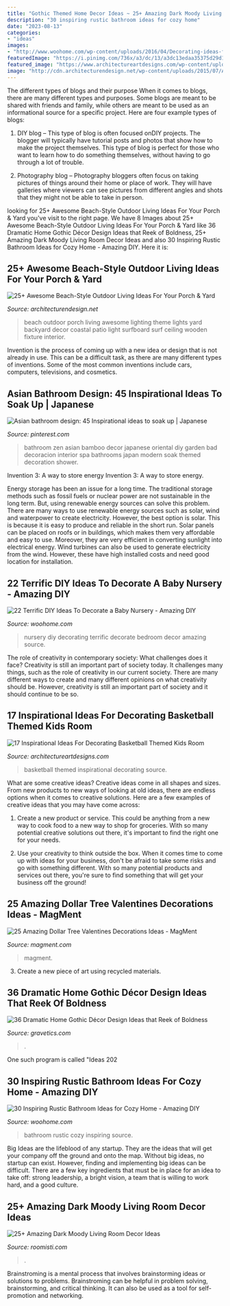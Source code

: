 ```yaml
---
title: "Gothic Themed Home Decor Ideas ~ 25+ Amazing Dark Moody Living Room Decor Ideas"
description: "30 inspiring rustic bathroom ideas for cozy home"
date: "2023-08-13"
categories:
- "ideas"
images:
- "http://www.woohome.com/wp-content/uploads/2016/04/Decorating-ideas-for-Nursery-5.jpg"
featuredImage: "https://i.pinimg.com/736x/a3/dc/13/a3dc13edaa35375d29d1e93d824766ec--asian-bathroom-zen-bathroom.jpg"
featured_image: "https://www.architectureartdesigns.com/wp-content/uploads/2016/11/1-32.jpg"
image: "http://cdn.architecturendesign.net/wp-content/uploads/2015/07/AD-Beach-Style-Outdoor-Living-Ideas-05.jpg"
---
```



The different types of blogs and their purpose
When it comes to blogs, there are many different types and purposes. Some blogs are meant to be shared with friends and family, while others are meant to be used as an informational source for a specific project. Here are four example types of blogs: 
1. DIY blog – This type of blog is often focused onDIY projects. The blogger will typically have tutorial posts and photos that show how to make the project themselves. This type of blog is perfect for those who want to learn how to do something themselves, without having to go through a lot of trouble. 

2. Photography blog – Photography bloggers often focus on taking pictures of things around their home or place of work. They will have galleries where viewers can see pictures from different angles and shots that they might not be able to take in person.

	

		
looking for 25+ Awesome Beach-Style Outdoor Living Ideas For Your Porch &amp; Yard you've visit to the right page. We have 8 Images about 25+ Awesome Beach-Style Outdoor Living Ideas For Your Porch &amp; Yard like 36 Dramatic Home Gothic Décor Design Ideas that Reek of Boldness, 25+ Amazing Dark Moody Living Room Decor Ideas and also 30 Inspiring Rustic Bathroom Ideas for Cozy Home - Amazing DIY. Here it is:
		
    
## 25+ Awesome Beach-Style Outdoor Living Ideas For Your Porch &amp; Yard

<img loading=lazy src="http://cdn.architecturendesign.net/wp-content/uploads/2015/07/AD-Beach-Style-Outdoor-Living-Ideas-05.jpg" onerror="this.onerror=null;this.src='https://tse3.mm.bing.net/th?id=OIP._nZECffRBr-qtQA3DIzbrQHaJ4&amp;pid=15.1';" alt="25+ Awesome Beach-Style Outdoor Living Ideas For Your Porch &amp; Yard">

_Source: architecturendesign.net_

>beach outdoor porch living awesome lighting theme lights yard backyard decor coastal patio light surfboard surf ceiling wooden fixture interior. 

	

Invention is the process of coming up with a new idea or design that is not already in use. This can be a difficult task, as there are many different types of inventions. Some of the most common inventions include cars, computers, televisions, and cosmetics.

    
## Asian Bathroom Design: 45 Inspirational Ideas To Soak Up | Japanese

<img loading=lazy src="https://i.pinimg.com/736x/a3/dc/13/a3dc13edaa35375d29d1e93d824766ec--asian-bathroom-zen-bathroom.jpg" onerror="this.onerror=null;this.src='https://tse1.mm.bing.net/th?id=OIP.QpeEHRfEHvqcfXQUp2sDPAHaLG&amp;pid=15.1';" alt="Asian bathroom design: 45 Inspirational ideas to soak up | Japanese">

_Source: pinterest.com_

>bathroom zen asian bamboo decor japanese oriental diy garden bad decoracion interior spa bathrooms japan modern soak themed decoration shower. 

	

Invention 3: A way to store energy
Invention 3: A way to store energy. 

Energy storage has been an issue for a long time. The traditional storage methods such as fossil fuels or nuclear power are not sustainable in the long term. 
But, using renewable energy sources can solve this problem. 
There are many ways to use renewable energy sources such as solar, wind and waterpower to create electricity. However, the best option is solar. This is because it is easy to produce and reliable in the short run. 
Solar panels can be placed on roofs or in buildings, which makes them very affordable and easy to use. Moreover, they are very efficient in converting sunlight into electrical energy. 
 Wind turbines can also be used to generate electricity from the wind. However, these have high installed costs and need good location for installation.

    
## 22 Terrific DIY Ideas To Decorate A Baby Nursery - Amazing DIY

<img loading=lazy src="http://www.woohome.com/wp-content/uploads/2016/04/Decorating-ideas-for-Nursery-5.jpg" onerror="this.onerror=null;this.src='https://tse1.mm.bing.net/th?id=OIP.QCaUoTkUTZYXT_OWc1RBXAHaLH&amp;pid=15.1';" alt="22 Terrific DIY Ideas To Decorate a Baby Nursery - Amazing DIY">

_Source: woohome.com_

>nursery diy decorating terrific decorate bedroom decor amazing source. 

	

The role of creativity in contemporary society: What challenges does it face?
Creativity is still an important part of society today. It challenges many things, such as the role of creativity in our current society. There are many different ways to create and many different opinions on what creativity should be. However, creativity is still an important part of society and it should continue to be so.

    
## 17 Inspirational Ideas For Decorating Basketball Themed Kids Room

<img loading=lazy src="https://www.architectureartdesigns.com/wp-content/uploads/2016/11/1-32.jpg" onerror="this.onerror=null;this.src='https://tse2.mm.bing.net/th?id=OIP.u1lXKGjVAbrWObvw4KAO-wHaFh&amp;pid=15.1';" alt="17 Inspirational Ideas For Decorating Basketball Themed Kids Room">

_Source: architectureartdesigns.com_

>basketball themed inspirational decorating source. 

	

What are some creative ideas?
Creative ideas come in all shapes and sizes. From new products to new ways of looking at old ideas, there are endless options when it comes to creative solutions. Here are a few examples of creative ideas that you may have come across: 
1. Create a new product or service. This could be anything from a new way to cook food to a new way to shop for groceries. With so many potential creative solutions out there, it's important to find the right one for your needs. 

2. Use your creativity to think outside the box. When it comes time to come up with ideas for your business, don't be afraid to take some risks and go with something different. With so many potential products and services out there, you're sure to find something that will get your business off the ground! 


    
## 25 Amazing Dollar Tree Valentines Decorations Ideas - MagMent

<img loading=lazy src="http://magment.com/wp-content/uploads/2016/11/Great-Dollar-Tree-Valentine-Decor.jpg" onerror="this.onerror=null;this.src='https://tse4.mm.bing.net/th?id=OIP.sTWptYxYnBPiBYB3DLkD2QHaJ4&amp;pid=15.1';" alt="25 Amazing Dollar Tree Valentines Decorations Ideas - MagMent">

_Source: magment.com_

>magment. 

	

3. Create a new piece of art using recycled materials.

    
## 36 Dramatic Home Gothic Décor Design Ideas That Reek Of Boldness

<img loading=lazy src="https://www.gravetics.com/wp-content/uploads/2017/08/Common-Room.jpg" onerror="this.onerror=null;this.src='https://tse3.mm.bing.net/th?id=OIP.MVE1GeeRv_haSYn50uQ0cwHaLI&amp;pid=15.1';" alt="36 Dramatic Home Gothic Décor Design Ideas that Reek of Boldness">

_Source: gravetics.com_

>. 

	

One such program is called "Ideas 202
    
## 30 Inspiring Rustic Bathroom Ideas For Cozy Home - Amazing DIY

<img loading=lazy src="https://www.woohome.com/wp-content/uploads/2014/06/rustic-bathroom-ideas-15.jpg" onerror="this.onerror=null;this.src='https://tse1.mm.bing.net/th?id=OIP.fls4bARPmgFJyZnhYCKI6gHaKz&amp;pid=15.1';" alt="30 Inspiring Rustic Bathroom Ideas for Cozy Home - Amazing DIY">

_Source: woohome.com_

>bathroom rustic cozy inspiring source. 

	

Big Ideas are the lifeblood of any startup. They are the ideas that will get your company off the ground and onto the map. Without big ideas, no startup can exist. However, finding and implementing big ideas can be difficult. There are a few key ingredients that must be in place for an idea to take off: strong leadership, a bright vision, a team that is willing to work hard, and a good culture.

    
## 25+ Amazing Dark Moody Living Room Decor Ideas

<img loading=lazy src="https://roomisti.com/wp-content/uploads/2019/03/25-Amazing-Dark-Moody-Living-Room-Decor-Ideas-13-640x897.jpg" onerror="this.onerror=null;this.src='https://tse3.mm.bing.net/th?id=OIP.Z5m-PwftFGfdhwTL5mD5hwHaKY&amp;pid=15.1';" alt="25+ Amazing Dark Moody Living Room Decor Ideas">

_Source: roomisti.com_

>. 

	

Brainstroming is a mental process that involves brainstorming ideas or solutions to problems. Brainstroming can be helpful in problem solving, brainstorming, and critical thinking. It can also be used as a tool for self-promotion and networking.

